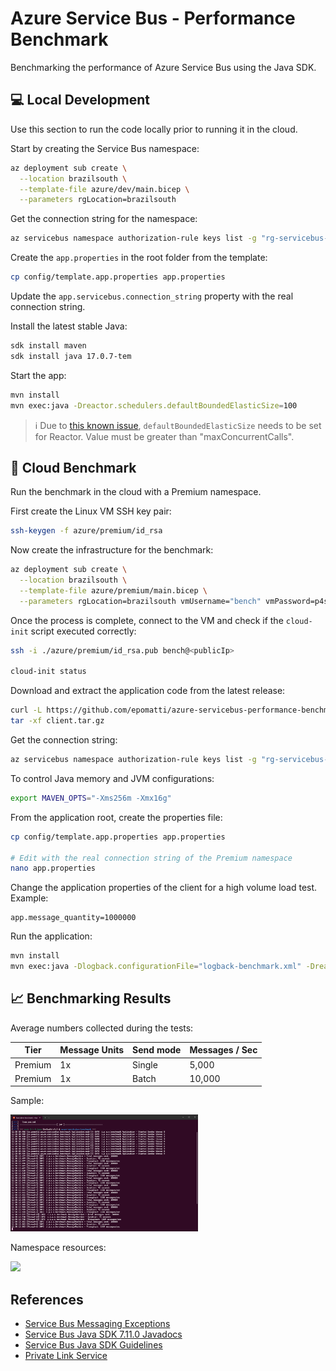 # Azure Service Bus - Performance Benchmark

Benchmarking the performance of Azure Service Bus using the Java SDK.

## 💻 Local Development

Use this section to run the code locally prior to running it in the cloud.

Start by creating the Service Bus namespace:

```sh
az deployment sub create \
  --location brazilsouth \
  --template-file azure/dev/main.bicep \
  --parameters rgLocation=brazilsouth
```

Get the connection string for the namespace:

```sh
az servicebus namespace authorization-rule keys list -g "rg-servicebus-benchmark-dev" --namespace-name "bus-benchmark-999-dev" --name "RootManageSharedAccessKey" --query "primaryConnectionString" -o tsv
```

Create the `app.properties` in the root folder from the template:

```sh
cp config/template.app.properties app.properties
```

Update the `app.servicebus.connection_string` property with the real connection string.

Install the latest stable Java:

```sh
sdk install maven
sdk install java 17.0.7-tem
```

Start the app:

```sh
mvn install
mvn exec:java -Dreactor.schedulers.defaultBoundedElasticSize=100
```

> ℹ️ Due to [this known issue](https://github.com/Azure/azure-sdk-for-java/issues/30483), `defaultBoundedElasticSize` needs to be set for Reactor. Value must be greater than "maxConcurrentCalls".


## 🚀 Cloud Benchmark

Run the benchmark in the cloud with a Premium namespace.

First create the Linux VM SSH key pair:

```sh
ssh-keygen -f azure/premium/id_rsa
```

Now create the infrastructure for the benchmark:

```sh
az deployment sub create \
  --location brazilsouth \
  --template-file azure/premium/main.bicep \
  --parameters rgLocation=brazilsouth vmUsername="bench" vmPassword=p4ssw0rd
```

Once the process is complete, connect to the VM and check if the `cloud-init` script executed correctly:

```sh
ssh -i ./azure/premium/id_rsa.pub bench@<publicIp>

cloud-init status
```

Download and extract the application code from the latest release:

```sh
curl -L https://github.com/epomatti/azure-servicebus-performance-benchmark/archive/refs/tags/v0.0.1.tar.gz -o client.tar.gz
tar -xf client.tar.gz
```

Get the connection string:

```sh
az servicebus namespace authorization-rule keys list -g "rg-servicebus-benchmark-premium" --namespace-name "bus-benchmark-999-premium" --name "RootManageSharedAccessKey" --query "primaryConnectionString" -o tsv
```

To control Java memory and JVM configurations:

```sh
export MAVEN_OPTS="-Xms256m -Xmx16g"
```

From the application root, create the properties file:

```sh
cp config/template.app.properties app.properties

# Edit with the real connection string of the Premium namespace
nano app.properties
```

Change the application properties of the client for a high volume load test. Example:

```
app.message_quantity=1000000
```

Run the application:

```sh
mvn install
mvn exec:java -Dlogback.configurationFile="logback-benchmark.xml" -Dreactor.schedulers.defaultBoundedElasticSize=1200
```

## 📈 Benchmarking Results

Average numbers collected during the tests:

| Tier           | Message Units | Send mode | Messages / Sec |
|----------------|---------------|-----------|----------------|
| Premium        | 1x            | Single    | 5,000          |
| Premium        | 1x            | Batch     | 10,000         |


Sample:

<img src=".assets/sender_benchmark.png" width=300 />

Namespace resources:

<img src=".assets/sender_resources.png" width=400 />

## References

- [Service Bus Messaging Exceptions](https://learn.microsoft.com/en-us/azure/service-bus-messaging/service-bus-messaging-exceptions)
- [Service Bus Java SDK 7.11.0 Javadocs](https://azuresdkdocs.blob.core.windows.net/$web/java/azure-messaging-servicebus/7.11.0/index.html)
- [Service Bus Java SDK Guidelines](https://learn.microsoft.com/en-us/java/api/overview/azure/messaging-servicebus-readme?view=azure-java-stable)
- [Private Link Service](https://learn.microsoft.com/en-us/azure/service-bus-messaging/private-link-service)
